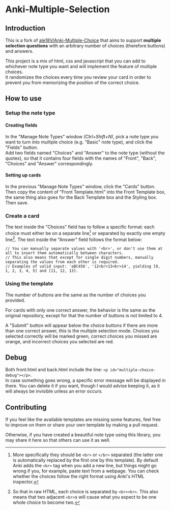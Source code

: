 # Anki-Multiple-Selection

## Introduction
This is a fork of [ale18V/Anki-Multiple-Choice](https://github.com/ale18V/Anki-Multiple-Choice) that aims to support **multiple selection questions** with an arbitrary number of choices (therefore buttons) and answers.

This project is a mix of html, css and javascript that you can add to whichever note type you want and will implement the feature of multiple choices. \
It randomizes the choices every time you review your card in order to prevent you from memorizing the position of the correct choice.

## How to use
### Setup the note type
#### Creating fields
In the "Manage Note Types" window *(Ctrl+Shift+N)*, pick a note type you want to turn into multiple choice (e.g. "Basic" note type), and click the "Fields" button. \
Add two fields named "Choices" and "Answer" to the note type (without the quotes), so that it contains four fields with the names of "Front", "Back", "Choices" and "Answer" correspondingly.

#### Setting up cards
In the previous "Manage Note Types" window, click the "Cards" button. \
Then copy the content of "Front Template.html" into the Front Template box, the same thing also goes for the Back Template box and the Styling box. Then save.

### Create a card
The text inside the "Choices" field has to follow a specific format: each choice must either be on a separate line[^1] or separated by exactly one empty line[^2]. The text inside the "Answer" field follows the format below:
```
// You can manually separate values with '<br>', or don't use them at all to insert them automatically between characters.
// This also means that except for single digit numbers, manually separating the values from each other is required.
// Examples of valid input: 'aBC456', '12<br>13<br>14', yielding [0, 1, 2, 3, 4, 5] and [11, 12, 13].
```
[^1]: More specifically they should be `<br>` or `</br>` separated (the latter one is automatically replaced by the first one by this template). By default Anki adds the `<br>` tag when you add a new line, but things might go wrong if you, for example, paste text from a webpage. You can check whether the choices follow the right format using Anki's HTML inspector.
[^2]: So that in raw HTML, each choice is separated by `<br><br>`. This also means that two adjacent `<br>`s will cause what you expect to be one whole choice to become two.

### Using the template
The number of buttons are the same as the number of choices you provided.

For cards with only one correct answer, the behavior is the same as the original repository, except for that the number of buttons is not limited to 4.

A "Submit" button will appear below the choice buttons if there are more than one correct answer, this is the multiple selection mode. Choices you selected correctly will be marked green, correct choices you missed are orange, and incorrect choices you selected are red.

## Debug
Both front.html and back.html include the line: `<p id="multiple-choice-debug"></p>`. \
In case something goes wrong, a specific error message will be displayed in there.
You can delete it if you want, though I would advise keeping it, as it will always be invisible unless an error occurs.

## Contributing
If you feel like the available templates are missing some features, feel free to improve on them or share your own template by making a pull request.

Otherwise, if you have created a beautiful note type using this library, you may share it here so that others can use it as well.
